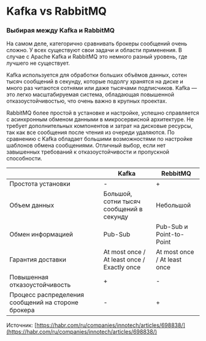 # Kafka vs RabbitMQ

### Выбирая между Kafka и RabbitMQ

На самом деле, категорично сравнивать брокеры сообщений очень сложно. У всех существуют свои задачи и области применения. В случае с Apache Kafka и RabbitMQ это немного разный уровень, где лучшего не существует.

Kafka используется для обработки больших объёмов данных, сотен тысяч сообщений в секунду, которые подолгу хранятся на диске и много раз читаются сотнями или даже тысячами подписчиков. Kafka — это легко масштабируемая система, обладающая повышенной отказоустойчивостью, что очень важно в крупных проектах.

RabbitMQ более простой в установке и настройке, успешно справляется с асинхронным обменом данными в микросервисной архитектуре. Не требует дополнительных компонентов и затрат на дисковые ресурсы, так как все сообщения после чтения из очереди удаляются. По сравнению с Kafka обладает большими возможностями по настройке шаблонов обмена сообщениями. Отличный выбор, если нет завышенных требований к отказоустойчивости и пропускной способности.



<table data-full-width="true"><thead><tr><th width="229.33333333333331"></th><th>Kafka</th><th>RebbitMQ</th></tr></thead><tbody><tr><td>Простота установки</td><td>-</td><td>+</td></tr><tr><td>Объем данных </td><td>Большой, сотни тысяч сообщений в секунду</td><td>Небольшой</td></tr><tr><td>Обмен информацией</td><td>Pub-Sub</td><td>Pub-Sub и Point-to-Point</td></tr><tr><td>Гарантия доставки</td><td>At most once / At least once / Exactly once</td><td>At most once / At least once</td></tr><tr><td>Повышенная отказоустойчивость</td><td>+</td><td>-</td></tr><tr><td>Процесс распределения сообщений на стороне брокера</td><td>-</td><td>+</td></tr></tbody></table>







Источник: [https://habr.com/ru/companies/innotech/articles/698838/](https://habr.com/ru/companies/innotech/articles/698838/)
